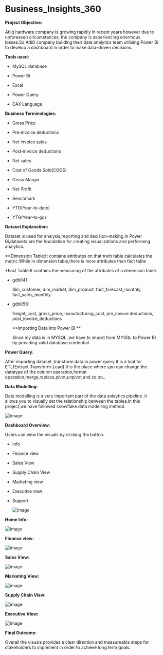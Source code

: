 # Business_Insights_360

**Project Objective:**

Atliq hardware company is growing rapidly in recent years however due to unforeseen circumstances, the company is experiencing enormous losses.So AtliQ company buliding their data analytics team utilising Power Bi to develop a dashboard in order to make data-driven decisions. 


**Tools used:**

- MySQL database

- Power Bi

- Excel

- Power Query

- DAX Language


**Business Terminologies:**
 
- Gross Price

 - Pre-invoice deductions

 - Net Invoice sales

 - Post-invoice deductions

-  Net sales

 - Cost of Goods Sold(COGS)
 
 - Gross Margin

 - Net Profit

 - Benchmark

 - YTD(Year-to-date)

 - YTG(Year-to-go)

 **Dataset Explanation:**

Dataset is used for analysis,reporting and decision-making.In Power Bi,datasets are the foundation for creating visualizations and performing analytics.

**Dimension Table:It contains attributes on that truth table calculates the metric.While in dimension table,there is  more attributes than fact table

*Fact Table:It contains the measuring of the attributes of a dimension table.
 
- gdb041:

   dim_customer,
   dim_market,
   dim_product,
   fact_forecast_monthly,
   fact_sales_monthly

- gdb056:

   freight_cost,
   gross_price,
   manufacturing_cost,
   pre_invoce deductions,
   post_invoice_deductions

  **Importing Data into Power BI **
   
   Since my data is in MYSQL ,we have to import from MYSQL to Power BI by providing valid database credential.

**Power Query:**

 After importing dataset ,transform data in power query.It is a tool for ETL(Extract-Transform-Load).It is the place where ypu can change the datatype  of the column operation,format 
 operation,merge,replace,pivot,unpivot and so on..

**Data Modelling:**
  
   Data modelling is a very important part of the data anlaytics pipeline .It allows you to visually set the relationship between the tables.In this project,we have followed snowflake data modelling method.
   
![image](https://github.com/user-attachments/assets/62f5e0fb-440c-46ba-a48f-2f47cbdce9e1)

   
**Dashboard Overview:**

Users can view the visuals by clicking the button.

- Info

- Finance view

- Sales View 

- Supply Chain View
 
- Marketing view

- Executive view

- Support


   ![image](https://github.com/user-attachments/assets/8f17f9e6-8f44-446d-95d7-dafd2624914b)

 **Home Info:**

  ![image](https://github.com/user-attachments/assets/c9ffb63d-94c6-4864-8f58-23654d415684)

  **Finance view:**

  ![image](https://github.com/user-attachments/assets/2ee85f6a-7725-484b-ac4c-065ba39a0e38)

  **Sales View:**
  
![image](https://github.com/user-attachments/assets/20067888-4712-4d2e-9068-83201e17dc0a)

**Marketing View:**

![image](https://github.com/user-attachments/assets/95f68ab3-a522-41d0-b234-3ae394d5e063)

**Supply Chain View:**

![image](https://github.com/user-attachments/assets/ee31f708-9840-4031-beed-321bc8c6cdb9)

**Executive View:**

![image](https://github.com/user-attachments/assets/87082b24-435b-44d8-9a17-dfe84560f802)

**Final Outcome:**

Overall the visuals provides a clear direction and measureable steps for stakeholders to implement in order to achieve long term goals.






